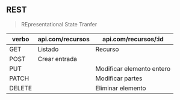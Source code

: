 ## REST

> REpresentational State Tranfer

 | verbo       | api.com/recursos  | api.com/recursos/:id      |
 |------------ |------------------ |----------------------     |
 | GET         | Listado           | Recurso                   |
 | POST        | Crear entrada     |                           |
 | PUT         |                   | Modificar elemento entero |
 | PATCH       |                   | Modificar partes          |
 | DELETE      |                   | Eliminar elemento         |
